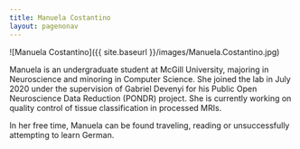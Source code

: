 ```yaml
---
title: Manuela Costantino
layout: pagenonav
---
```

![Manuela Costantino]({{ site.baseurl }}/images/Manuela.Costantino.jpg)

Manuela is an undergraduate student at McGill University, majoring in Neuroscience and minoring in 
Computer Science. She joined the lab in July 2020 under the supervision of Gabriel Devenyi for 
his Public Open Neuroscience Data Reduction (PONDR) project. She is currently working on quality 
control of tissue classification in processed MRIs. 

In her free time, Manuela can be found traveling, reading or unsuccessfully attempting to learn German.
